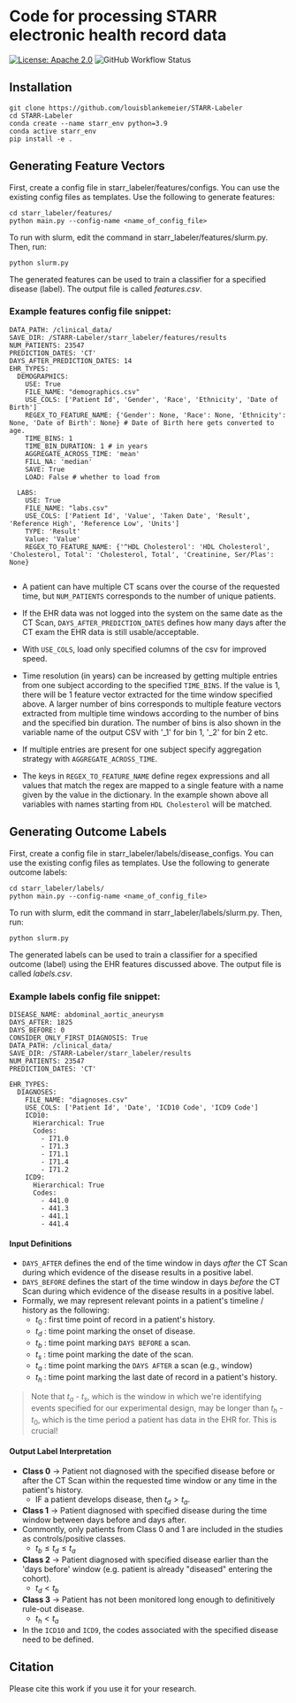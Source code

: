 # Code for processing STARR electronic health record data
[![License: Apache 2.0](https://img.shields.io/badge/License-Apache_2.0-blue.svg)](https://opensource.org/licenses/Apache-2.0)
![GitHub Workflow Status](https://img.shields.io/github/actions/workflow/status/louisblankemeier/STARR-Labeler/format.yml?branch=main)

## Installation
```
git clone https://github.com/louisblankemeier/STARR-Labeler
cd STARR-Labeler
conda create --name starr_env python=3.9
conda active starr_env
pip install -e .
```
## Generating Feature Vectors
First, create a config file in starr_labeler/features/configs. You can use the existing config files as templates. Use the following to generate features:
```
cd starr_labeler/features/
python main.py --config-name <name_of_config_file>
```

To run with slurm, edit the command in starr_labeler/features/slurm.py. Then, run:
```
python slurm.py
```

The generated features can be used to train a classifier for a specified disease (label). The output file is called *features.csv*.

### Example features config file snippet:

```
DATA_PATH: /clinical_data/
SAVE_DIR: /STARR-Labeler/starr_labeler/features/results
NUM_PATIENTS: 23547
PREDICTION_DATES: 'CT'
DAYS_AFTER_PREDICTION_DATES: 14
EHR_TYPES:
  DEMOGRAPHICS: 
    USE: True
    FILE_NAME: "demographics.csv"
    USE_COLS: ['Patient Id', 'Gender', 'Race', 'Ethnicity', 'Date of Birth']
    REGEX_TO_FEATURE_NAME: {'Gender': None, 'Race': None, 'Ethnicity': None, 'Date of Birth': None} # Date of Birth here gets converted to age.
    TIME_BINS: 1
    TIME_BIN_DURATION: 1 # in years
    AGGREGATE_ACROSS_TIME: 'mean'
    FILL_NA: 'median'
    SAVE: True
    LOAD: False # whether to load from
  
  LABS: 
    USE: True
    FILE_NAME: "labs.csv"
    USE_COLS: ['Patient Id', 'Value', 'Taken Date', 'Result', 'Reference High', 'Reference Low', 'Units']
    TYPE: 'Result'
    Value: 'Value'
    REGEX_TO_FEATURE_NAME: {'^HDL Cholesterol': 'HDL Cholesterol', 'Cholesterol, Total': 'Cholesterol, Total', 'Creatinine, Ser/Plas': None}
 
```

- A patient can have multiple CT scans over the course of the requested time, but ```NUM_PATIENTS``` corresponds to the number of unique patients.

- If the EHR data was not logged into the system on the same date as the CT Scan, ```DAYS_AFTER_PREDICTION_DATES``` defines how many days after the CT exam the EHR data is still usable/acceptable.

- With ```USE_COLS```, load only specified columns of the csv for improved speed.

- Time resolution (in years) can be increased by getting multiple entries from one subject according to the specified ```TIME_BINS```. If the value is 1, there will be 1 feature vector extracted for the time window specified above. A larger number of bins corresponds to multiple feature vectors extracted from multiple time windows according to the number of bins and the specified bin duration. The number of bins is also shown in the variable name of the output CSV with '_1' for bin 1, '_2' for bin 2 etc.

- If multiple entries are present for one subject specify aggregation strategy with ```AGGREGATE_ACROSS_TIME```.

- The keys in ```REGEX_TO_FEATURE_NAME``` define regex expressions and all values that match the regex are mapped to a single feature with a name given by the value in the dictionary. In the example shown above all variables with names starting from ```HDL Cholesterol``` will be matched.
    

## Generating Outcome Labels
First, create a config file in starr_labeler/labels/disease_configs. You can use the existing config files as templates. Use the following to generate outcome labels:
```
cd starr_labeler/labels/
python main.py --config-name <name_of_config_file>
```

To run with slurm, edit the command in starr_labeler/labels/slurm.py. Then, run:
```
python slurm.py
```

The generated labels can be used to train a classifier for a specified outcome (label) using the EHR features discussed above. The output file is called *labels.csv*.

### Example labels config file snippet:

```
DISEASE_NAME: abdominal_aortic_aneurysm
DAYS_AFTER: 1825
DAYS_BEFORE: 0
CONSIDER_ONLY_FIRST_DIAGNOSIS: True
DATA_PATH: /clinical_data/
SAVE_DIR: /STARR-Labeler/starr_labeler/results
NUM_PATIENTS: 23547
PREDICTION_DATES: 'CT'

EHR_TYPES:
  DIAGNOSES:
    FILE_NAME: "diagnoses.csv"
    USE_COLS: ['Patient Id', 'Date', 'ICD10 Code', 'ICD9 Code']
    ICD10:
      Hierarchical: True
      Codes:
        - I71.0
        - I71.3
        - I71.1
        - I71.4
        - I71.2
    ICD9:
      Hierarchical: True
      Codes:
        - 441.0
        - 441.3
        - 441.1
        - 441.4
```
#### Input Definitions
- ```DAYS_AFTER``` defines the end of the time window in days *after* the CT Scan during which evidence of the disease results in a positive label.
- ```DAYS_BEFORE``` defines the start of the time window in days *before* the CT Scan during which evidence of the disease results in a positive label.
- Formally, we may represent relevant points in a patient's timeline / history as the following:
  - $t_0$ : first time point of record in a patient's history.
  - $t_d$ : time point marking the onset of disease.
  - $t_b$ : time point marking ```DAYS BEFORE``` a scan.
  - $t_s$ : time point marking the date of the scan.
  - $t_a$ : time point marking the ```DAYS AFTER``` a scan (e.g., window)
  - $t_h$ : time point marking the last date of record in a patient's history.
> Note that $t_a$ - $t_s$, which is the window in which we're identifying events specified for our experimental design, may be longer than $t_h$ - $t_0$, which is the time period a patient has data in the EHR for. This is crucial!
#### Output Label Interpretation
- **Class 0** &rarr; Patient not diagnosed with the specified disease before or after the CT Scan within the requested time window or any time in the patient's history.
  - IF a patient develops disease, then $t_d > t_a$.
- **Class 1** &rarr; Patient diagnosed with specified disease during the time window between days before and days after.
- Commontly, only patients from Class 0 and 1 are included in the studies as controls/positive classes.
  - $t_b ≤ t_d ≤ t_a$
- **Class 2** &rarr; Patient diagnosed with specified disease earlier than the 'days before' window (e.g. patient is already "diseased" entering the cohort).
  - $t_d < t_b$
- **Class 3** &rarr; Patient has not been monitored long enough to definitively rule-out disease.
  - $t_h < t_a$
- In the ```ICD10``` and ```ICD9```, the codes associated with the specified disease need to be defined.


## Citation
Please cite this work if you use it for your research.
